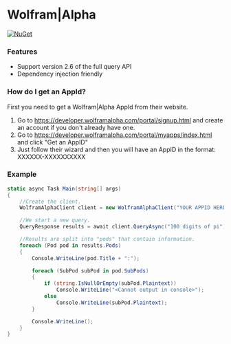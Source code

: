# Wolfram|Alpha

[![NuGet](https://img.shields.io/nuget/v/Genbox.WolframAlpha.svg?style=flat-square&label=nuget)](https://www.nuget.org/packages/Genbox.WolframAlpha/)

### Features

* Support version 2.6 of the full query API
* Dependency injection friendly

### How do I get an AppId?

First you need to get a Wolfram|Alpha AppId from their website.

1. Go to https://developer.wolframalpha.com/portal/signup.html and create an account
   if you don't already have one.
2. Go to https://developer.wolframalpha.com/portal/myapps/index.html and click "Get an AppID"
3. Just follow their wizard and then you will have an AppID in the format: XXXXXX-XXXXXXXXXX

### Example

```csharp
static async Task Main(string[] args)
{
    //Create the client.
    WolframAlphaClient client = new WolframAlphaClient("YOUR APPID HERE");

    //We start a new query.
    QueryResponse results = await client.QueryAsync("100 digits of pi").ConfigureAwait(false);

    //Results are split into "pods" that contain information.
    foreach (Pod pod in results.Pods)
    {
        Console.WriteLine(pod.Title + ":");

        foreach (SubPod subPod in pod.SubPods)
        {
            if (string.IsNullOrEmpty(subPod.Plaintext))
                Console.WriteLine("<Cannot output in console>");
            else
                Console.WriteLine(subPod.Plaintext);
        }

        Console.WriteLine();
    }
}
```